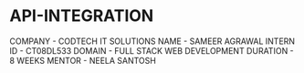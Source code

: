 # API-INTEGRATION
COMPANY - CODTECH IT SOLUTIONS
NAME - SAMEER AGRAWAL
INTERN ID - CT08DL533
DOMAIN - FULL STACK WEB DEVELOPMENT
DURATION - 8 WEEKS
MENTOR -  NEELA SANTOSH 
